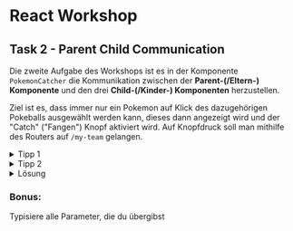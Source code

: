 
# React Workshop

## Task 2 - Parent Child Communication

Die zweite Aufgabe des Workshops ist es in der Komponente `PokemonCatcher` die Kommunikation
zwischen der **Parent-(/Eltern-) Komponente** und den drei **Child-(/Kinder-) Komponenten** herzustellen.

Ziel ist es, dass immer nur ein Pokemon auf Klick des dazugehörigen Pokeballs ausgewählt werden kann,
dieses dann angezeigt wird und der "Catch" ("Fangen") Knopf aktiviert wird. Auf Knopfdruck soll man mithilfe des Routers
auf `/my-team` gelangen.

<details>
  <summary> Tipp 1 </summary>

  <p>

  Zuerst lohnt es sich die `PokemonCatcher.tsx` Datei anzuschauen und die Kindkomponente zu identifizieren.
  Hier besonderes Augenmerk auf die Definition der Komponente legen.

  </p>
</details>


<details>
  <summary> Tipp 2 </summary>

  <p>

Die Parameter beachten, die an `PokemonChoice` übergeben werden und diese dort hinzufügen und verwenden.

  </p>
</details>

<details>
  <summary> Lösung </summary>
<p>

PokemonChoice.tsx
```jsx
export function PokemonChoice({
    pokemon,
    isSelected,
    onSelectPokemon,
  }: {
    pokemon: BasicPokemon;
    isSelected: boolean;
    onSelectPokemon: (pokemon: BasicPokemon) => void;
}) {
...
onSelectPokemon(pokemon);
...
```

PokemonCatcher.tsx
```jsx
...
const navigate = useNavigate();
...
navigate(`/my-team/);
...
onSelectPokemon={setCurrentlySelectedPokemon}
...
```
</p>
</details>

### Bonus: 
Typisiere alle Parameter, die du übergibst
